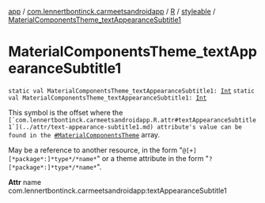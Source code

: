 [app](../../../index.md) / [com.lennertbontinck.carmeetsandroidapp](../../index.md) / [R](../index.md) / [styleable](index.md) / [MaterialComponentsTheme_textAppearanceSubtitle1](./-material-components-theme_text-appearance-subtitle1.md)

# MaterialComponentsTheme_textAppearanceSubtitle1

`static val MaterialComponentsTheme_textAppearanceSubtitle1: `[`Int`](https://kotlinlang.org/api/latest/jvm/stdlib/kotlin/-int/index.html)
`static val MaterialComponentsTheme_textAppearanceSubtitle1: `[`Int`](https://kotlinlang.org/api/latest/jvm/stdlib/kotlin/-int/index.html)

This symbol is the offset where the ``[`com.lennertbontinck.carmeetsandroidapp.R.attr#textAppearanceSubtitle1`](../attr/text-appearance-subtitle1.md) attribute's value can be found in the ``[`#MaterialComponentsTheme`](-material-components-theme.md) array.

May be a reference to another resource, in the form "`@[+][*package*:]*type*/*name*`" or a theme attribute in the form "`?[*package*:]*type*/*name*`".

**Attr**
name com.lennertbontinck.carmeetsandroidapp:textAppearanceSubtitle1


